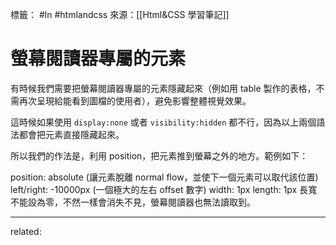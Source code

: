 標籤： #ln #htmlandcss 
來源：[[Html&CSS 學習筆記]]

# 螢幕閱讀器專屬的元素
有時候我們需要把螢幕閱讀器專屬的元素隱藏起來（例如用 table 製作的表格，不需再次呈現給能看到圖檔的使用者），避免影響整體視覺效果。

這時候如果使用 `display:none` 或者 `visibility:hidden` 都不行，因為以上兩個語法都會把元素直接隱藏起來。

所以我們的作法是，利用 position，把元素推到螢幕之外的地方。範例如下：

position: absolute (讓元素脫離 normal flow，並使下一個元素可以取代該位置)
left/right: -10000px (一個極大的左右 offset 數字)
width: 1px
length: 1px
長寬不能設為零，不然一樣會消失不見，螢幕閱讀器也無法讀取到。

---

related: